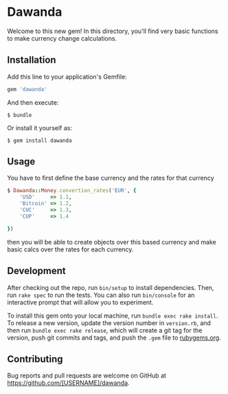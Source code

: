 # Dawanda

Welcome to this new gem! In this directory, you'll find very basic functions to make currency change calculations.

## Installation

Add this line to your application's Gemfile:

```ruby
gem 'dawanda'
```

And then execute:

    $ bundle

Or install it yourself as:

    $ gem install dawanda

## Usage

You have to first define the base currency and the rates for that currency
```ruby
$ Dawanda::Money.convertion_rates('EUR', {
    'USD'     => 1.1,
    'Bitcoin' => 1.2,
    'CUC'     => 1.3,
    'CUP'     => 1.4

})
```
then you will be able to create objects over this based currency and make basic calcs over the rates for each currency.

## Development

After checking out the repo, run `bin/setup` to install dependencies. Then, run `rake spec` to run the tests. You can also run `bin/console` for an interactive prompt that will allow you to experiment.

To install this gem onto your local machine, run `bundle exec rake install`. To release a new version, update the version number in `version.rb`, and then run `bundle exec rake release`, which will create a git tag for the version, push git commits and tags, and push the `.gem` file to [rubygems.org](https://rubygems.org).

## Contributing

Bug reports and pull requests are welcome on GitHub at https://github.com/[USERNAME]/dawanda.

